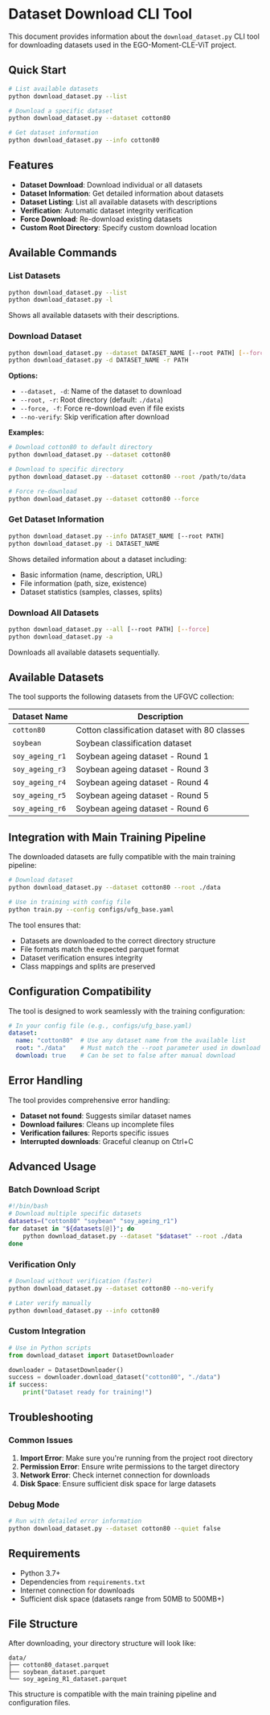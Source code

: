 # Dataset Download CLI Tool

This document provides information about the `download_dataset.py` CLI tool for downloading datasets used in the EGO-Moment-CLE-ViT project.

## Quick Start

```bash
# List available datasets
python download_dataset.py --list

# Download a specific dataset
python download_dataset.py --dataset cotton80

# Get dataset information
python download_dataset.py --info cotton80
```

## Features

- **Dataset Download**: Download individual or all datasets
- **Dataset Information**: Get detailed information about datasets
- **Dataset Listing**: List all available datasets with descriptions
- **Verification**: Automatic dataset integrity verification
- **Force Download**: Re-download existing datasets
- **Custom Root Directory**: Specify custom download location

## Available Commands

### List Datasets
```bash
python download_dataset.py --list
python download_dataset.py -l
```
Shows all available datasets with their descriptions.

### Download Dataset
```bash
python download_dataset.py --dataset DATASET_NAME [--root PATH] [--force] [--no-verify]
python download_dataset.py -d DATASET_NAME -r PATH
```

**Options:**
- `--dataset, -d`: Name of the dataset to download
- `--root, -r`: Root directory (default: `./data`)
- `--force, -f`: Force re-download even if file exists
- `--no-verify`: Skip verification after download

**Examples:**
```bash
# Download cotton80 to default directory
python download_dataset.py --dataset cotton80

# Download to specific directory
python download_dataset.py --dataset cotton80 --root /path/to/data

# Force re-download
python download_dataset.py --dataset cotton80 --force
```

### Get Dataset Information
```bash
python download_dataset.py --info DATASET_NAME [--root PATH]
python download_dataset.py -i DATASET_NAME
```

Shows detailed information about a dataset including:
- Basic information (name, description, URL)
- File information (path, size, existence)
- Dataset statistics (samples, classes, splits)

### Download All Datasets
```bash
python download_dataset.py --all [--root PATH] [--force]
python download_dataset.py -a
```

Downloads all available datasets sequentially.

## Available Datasets

The tool supports the following datasets from the UFGVC collection:

| Dataset Name | Description |
|--------------|-------------|
| `cotton80` | Cotton classification dataset with 80 classes |
| `soybean` | Soybean classification dataset |
| `soy_ageing_r1` | Soybean ageing dataset - Round 1 |
| `soy_ageing_r3` | Soybean ageing dataset - Round 3 |
| `soy_ageing_r4` | Soybean ageing dataset - Round 4 |
| `soy_ageing_r5` | Soybean ageing dataset - Round 5 |
| `soy_ageing_r6` | Soybean ageing dataset - Round 6 |

## Integration with Main Training Pipeline

The downloaded datasets are fully compatible with the main training pipeline:

```bash
# Download dataset
python download_dataset.py --dataset cotton80 --root ./data

# Use in training with config file
python train.py --config configs/ufg_base.yaml
```

The tool ensures that:
- Datasets are downloaded to the correct directory structure
- File formats match the expected parquet format
- Dataset verification ensures integrity
- Class mappings and splits are preserved

## Configuration Compatibility

The tool is designed to work seamlessly with the training configuration:

```yaml
# In your config file (e.g., configs/ufg_base.yaml)
dataset:
  name: "cotton80"  # Use any dataset name from the available list
  root: "./data"    # Must match the --root parameter used in download
  download: true    # Can be set to false after manual download
```

## Error Handling

The tool provides comprehensive error handling:

- **Dataset not found**: Suggests similar dataset names
- **Download failures**: Cleans up incomplete files
- **Verification failures**: Reports specific issues
- **Interrupted downloads**: Graceful cleanup on Ctrl+C

## Advanced Usage

### Batch Download Script
```bash
#!/bin/bash
# Download multiple specific datasets
datasets=("cotton80" "soybean" "soy_ageing_r1")
for dataset in "${datasets[@]}"; do
    python download_dataset.py --dataset "$dataset" --root ./data
done
```

### Verification Only
```bash
# Download without verification (faster)
python download_dataset.py --dataset cotton80 --no-verify

# Later verify manually
python download_dataset.py --info cotton80
```

### Custom Integration
```python
# Use in Python scripts
from download_dataset import DatasetDownloader

downloader = DatasetDownloader()
success = downloader.download_dataset("cotton80", "./data")
if success:
    print("Dataset ready for training!")
```

## Troubleshooting

### Common Issues

1. **Import Error**: Make sure you're running from the project root directory
2. **Permission Error**: Ensure write permissions to the target directory
3. **Network Error**: Check internet connection for downloads
4. **Disk Space**: Ensure sufficient disk space for large datasets

### Debug Mode
```bash
# Run with detailed error information
python download_dataset.py --dataset cotton80 --quiet false
```

## Requirements

- Python 3.7+
- Dependencies from `requirements.txt`
- Internet connection for downloads
- Sufficient disk space (datasets range from 50MB to 500MB+)

## File Structure

After downloading, your directory structure will look like:
```
data/
├── cotton80_dataset.parquet
├── soybean_dataset.parquet
└── soy_ageing_R1_dataset.parquet
```

This structure is compatible with the main training pipeline and configuration files.

